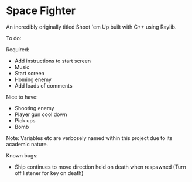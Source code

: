 # Space Fighter
An incredibly originally titled Shoot 'em Up built with C++ using Raylib.

To do:


Required:
- Add instructions to start screen
- Music
- Start screen
- Homing enemy
- Add loads of comments

Nice to have:

- Shooting enemy
- Player gun cool down
- Pick ups
- Bomb


Note: Variables etc are verbosely named within this project due to its academic nature.

Known bugs:

- Ship continues to move direction held on death when respawned (Turn off listener for key on death)